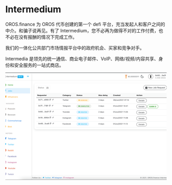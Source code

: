 # Intermedium

OROS.finance 为 OROS 代币创建的第一个 defi 平台，充当发起人和客户之间的中介。和骗子说再见。有了 Intermedium，您不必再为做得不对的工作付费，也不必在没有报酬的情况下完成工作。

我们的一体化公共部门市场情报平台中的政府机会、买家和竞争对手。

Intermedia 是领先的统一通信、商业电子邮件、VoIP、网络/视频/内容共享、身份和安全服务的一站式商店。

![intermedium-dapp-defi-bsc-image1_0b4fb3b072e9efb2e55091a40ffe3955](intermedium-dapp-defi-bsc-image1_0b4fb3b072e9efb2e55091a40ffe3955.png)

